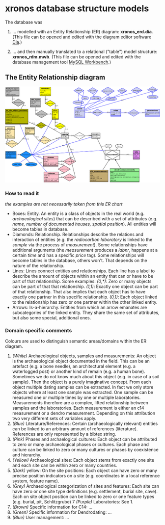 # xronos database structure models

The database was 

1. ... modelled with an Entity Relationship (ER) diagram: **xronos_erd.dia**. (This file can be opened and edited with the diagram editor software [Dia](http://dia-installer.de/).)  

2. ... and then manually translated to a relational ("table") model structure: **xronos_rdm.mwb**. (This file can be opened and edited with the database management tool [MySQL Workbench](https://www.mysql.com/products/workbench/).) 

## The Entity Relationship diagram

![](xronos_erd.png)

### How to read it

*the examples are not necessarily taken from this ER chart*

- Boxes: Entity. An entity is a class of objects in the real world (e.g. *archaeological sites*) that can be described with a set of attributes (e.g. *name, number of documented houses, spatial position*). All entities will become tables in database.
- Diamonds: Relationship. Relationships describe the relations and interaction of entities (e.g. the *radiocarbon laboratory* is linked to the *sample* via the process of *measurement*). Some relationships have additional arguments (the *measurement* produces a *labnr*, happens at a certain *time* and has a specific *price* tag). Some relationships will become tables in the database, others won't. That depends on the nature of the relationship.
- Lines: Lines connect entities and relationships. Each line has a label to describe the amount of objects within an entity that can or have to be part of that relationship. Some examples: *(0,\*)*: Zero or many objects can be part of that that relationship. *(1,1)*: Exactly one object can be part of that relationship. That also implies that each object has to have exactly one partner in this specific relationship. *(0,1)*: Each object linked to the relationship has zero or one partner within the other linked entity. 
- Arrows: Is-a-hierarchy. Entities from which an arrow emanates are subcategories of the linked entity. They share the same set of attributes, but also some special, additional ones.

### Domain specific comments

Colours are used to distinguish semantic areas/domains within the ER diagram.

1. *(White)* Archaeological objects, samples and measurements: An object is the archaeological object documented in the field. This can be an artefact (e.g. a bone needle), an architectural element (e.g. a waterlogged post) or another kind of remain (e.g. a human bone). Sometimes we do not know much about this object (e.g. in case of a soil sample). Then the object is a purely imaginative concept. From each object multiple dating samples can be extracted. In fact we only store objects where at least one sample was extracted. One sample can be measured one or multiple times by one or multiple laboratories. Measurements therefore are a complex, lifted relationship between samples and the laboratories. Each measurement is either an c14 measurement or a dendro measurement. Depending on this attribution two very different sets of variables apply.
2. *(Blue)* Literature/References: Certain (archaeologically relevant) entities can be linked to an arbitrary amount of references (literature). References are only represented by a bibtex string.
3. *(Pink)* Phases and archaelogical cultures: Each object can be attributed to zero or many archaeological phases or cultures. Each phase and culture can be linked to zero or many cultures or phases by coexistence and hierarchy.
4. *(Yellow)* Archaeological sites: Each object stems from exactly one site and each site can be within zero or many countries.
5. *(Dark)* yellow: On the site positions: Each object can have zero or many precise position indicators on a site (e.g. coordinates in a local reference system, feature name).
6. *(Grey)* Archaeological categorization of sites and features: Each site can have zero or one site type definitions (e.g. settlement, burial site, cave). Each on site object position can be linked to zero or one feature types (e.g. burial, pit, Schlitzgrube)
7 *(Purple)* Laboratories: See 1.
8. *(Brown)* Specific information for C14: ...
9. *(Green)* Specific information for Dendrodating: ...
10. *(Blue)* User management: ...
